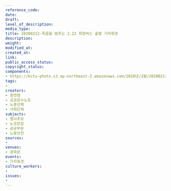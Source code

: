 ```yaml
---
reference_code: 
date: 
draft: 
level_of_description: 
media_type: 
title: 20200212-죽음을 멈추는 2.22 희망버스 출발 기자회견
description: 
weight: 
modified_at: 
created_at: 
link: 
public_access_status: 
copyright_status: 
components:
- https://kctu-photo.s3.ap-northeast-2.amazonaws.com/2020년/2월/20200212-죽음을+멈추는+2.22+희망버스+출발+기자회견/_DSC1888.jpg
tags:
- 
creators:
- 총연맹
- 공공운수노조
- 노동단체
- 사회단체
subjects:
- 열사추모
- 노조탄압
- 공공부문
- 노동안전
sources:
- 
venues:
- 광화문
events:
- 기자회견
culture_workers:
- 
issues:
- 
---
```

